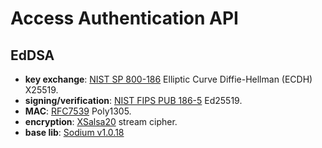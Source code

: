 # Access Authentication API

## EdDSA
- **key exchange**: [NIST SP 800-186](https://nvlpubs.nist.gov/nistpubs/SpecialPublications/NIST.SP.800-186-draft.pdf) Elliptic Curve Diffie-Hellman (ECDH) X25519.
- **signing/verification**: [NIST FIPS PUB 186-5](https://nvlpubs.nist.gov/nistpubs/FIPS/NIST.FIPS.186-5-draft.pdf) Ed25519.
- **MAC**: [RFC7539](https://tools.ietf.org/html/rfc7539) Poly1305.
- **encryption**: [XSalsa20](https://cr.yp.to/snuffle/xsalsa-20081128.pdf) stream cipher.
- **base lib**: [Sodium v1.0.18](https://github.com/jedisct1/libsodium/tree/1.0.18-RELEASE)
